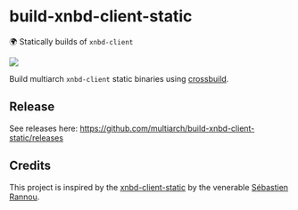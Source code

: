 # build-xnbd-client-static
:earth_africa: Statically builds of `xnbd-client`

![](https://raw.githubusercontent.com/multiarch/dockerfile/master/logo.jpg)

Build multiarch `xnbd-client` static binaries using [crossbuild](https://github.com/multiarch/crossbuild).

## Release

See releases here: https://github.com/multiarch/build-xnbd-client-static/releases

## Credits

This project is inspired by the [xnbd-client-static](https://github.com/aimxhaisse/xnbd-client-static) by the venerable [Sébastien Rannou](https://github.com/aimxhaisse/xnbd-client-static).

